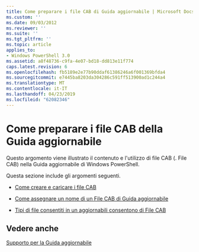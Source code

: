 ```yaml
---
title: Come preparare i file CAB di Guida aggiornabile | Microsoft Docs
ms.custom: ''
ms.date: 09/03/2012
ms.reviewer: ''
ms.suite: ''
ms.tgt_pltfrm: ''
ms.topic: article
applies_to:
- Windows PowerShell 3.0
ms.assetid: a8f48736-c9fa-4e07-bd18-dd813e11f774
caps.latest.revision: 6
ms.openlocfilehash: fb5189e2e77b90ddaf61386246a6f001369bfda4
ms.sourcegitcommit: e7445ba8203da304286c591ff513900ad1c244a4
ms.translationtype: MT
ms.contentlocale: it-IT
ms.lasthandoff: 04/23/2019
ms.locfileid: "62082346"
---
```

# <a name="how-to-prepare-updatable-help-cab-files"></a>Come preparare i file CAB della Guida aggiornabile

Questo argomento viene illustrato il contenuto e l'utilizzo di file CAB (. File CAB) nella Guida aggiornabile di Windows PowerShell.

Questa sezione include gli argomenti seguenti.

- [Come creare e caricare i file CAB](./how-to-create-and-upload-cab-files.md)

- [Come assegnare un nome di un File CAB di Guida aggiornabile](./how-to-name-an-updatable-help-cab-file.md)

- [Tipi di file consentiti in un aggiornabili consentono di File CAB](./file-types-permitted-in-an-updatable-help-cab-file.md)

## <a name="see-also"></a>Vedere anche

[Supporto per la Guida aggiornabile](./supporting-updatable-help.md)
